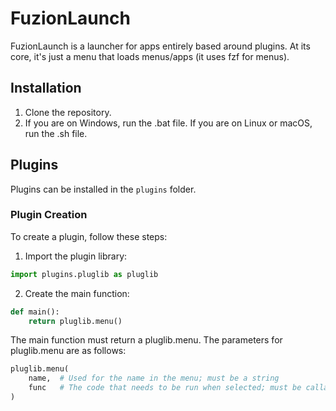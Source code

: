 # FuzionLaunch

FuzionLaunch is a launcher for apps entirely based around plugins. At its core, it's just a menu that loads menus/apps (it uses fzf for menus).

## Installation

1. Clone the repository.
2. If you are on Windows, run the .bat file. If you are on Linux or macOS, run the .sh file.

## Plugins

Plugins can be installed in the `plugins` folder.

### Plugin Creation

To create a plugin, follow these steps:

1. Import the plugin library:

```python
import plugins.pluglib as pluglib
```
2. Create the main function:
```python
def main():
    return pluglib.menu()
```
The main function must return a pluglib.menu. The parameters for pluglib.menu are as follows:
```python
pluglib.menu(
    name,  # Used for the name in the menu; must be a string
    func   # The code that needs to be run when selected; must be callable
)
```

